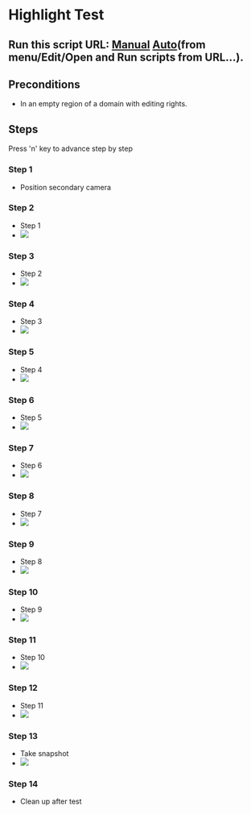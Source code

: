 # Highlight Test
## Run this script URL: [Manual](https://raw.githubusercontent.com/highfidelity/hifi_tests/master/tests/engine/render/effect/highlight/coverage/test.js)   [Auto](https://raw.githubusercontent.com/highfidelity/hifi_tests/master/tests/engine/render/effect/highlight/coverage/testAuto.js)(from menu/Edit/Open and Run scripts from URL...).

## Preconditions
- In an empty region of a domain with editing rights.

## Steps
Press 'n' key to advance step by step

### Step 1
- Position secondary camera
### Step 2
- Step 1
- ![](./ExpectedImage_00000.png)
### Step 3
- Step 2
- ![](./ExpectedImage_00001.png)
### Step 4
- Step 3
- ![](./ExpectedImage_00002.png)
### Step 5
- Step 4
- ![](./ExpectedImage_00003.png)
### Step 6
- Step 5
- ![](./ExpectedImage_00004.png)
### Step 7
- Step 6
- ![](./ExpectedImage_00005.png)
### Step 8
- Step 7
- ![](./ExpectedImage_00006.png)
### Step 9
- Step 8
- ![](./ExpectedImage_00007.png)
### Step 10
- Step 9
- ![](./ExpectedImage_00008.png)
### Step 11
- Step 10
- ![](./ExpectedImage_00009.png)
### Step 12
- Step 11
- ![](./ExpectedImage_00010.png)
### Step 13
- Take snapshot
- ![](./ExpectedImage_00011.png)
### Step 14
- Clean up after test
